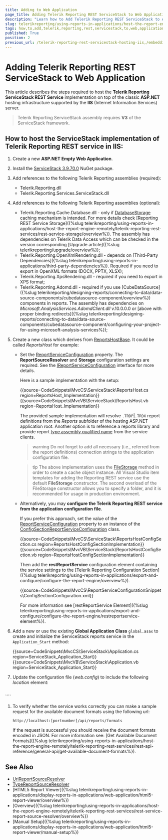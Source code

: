 ```yaml
---
title: Adding to Web Application
page_title: Adding Telerik Reporting REST ServiceStack to Web Application Explained
description: "Learn how to Add Telerik Reporting REST ServiceStack to ASP.NET Web Application in this Tutorial that includes the basic steps of the process."
slug: telerikreporting/using-reports-in-applications/host-the-report-engine-remotely/telerik-reporting-rest-services/servicestack-implementation/how-to-add-telerik-reporting-rest-servicestack-to-web-application
tags: how,to,add,telerik,reporting,rest,servicestack,to,web,application
published: True
position: 2
previous_url: /telerik-reporting-rest-servicestack-hosting-iis,/embedding-reports/host-the-report-engine-remotely/telerik-reporting-rest-services/servicestack-implementation/add-rest-servicestack-to-web-application
---
```


# Adding Telerik Reporting REST ServiceStack to Web Application

This article describes the steps required to host the __Telerik Reporting ServiceStack REST Service__ implementation on top of the classic __ASP.NET__ hosting infrastructure supported by the __IIS__ (Internet Information Services) server.

> Telerik Reporting ServiceStack assembly requires __V3__ of the ServiceStack framework.

## How to host the ServiceStack implementation of Telerik Reporting REST service in IIS:

1. Create a new __ASP.NET Empty Web Application__.
1. Install the [ServiceStack 3.9.70.0](https://www.nuget.org/packages/ServiceStack/3.9.70) NuGet package.
1. Add references to the following Telerik Reporting assemblies (required):

	+ Telerik.Reporting.dll
	+ Telerik.Reporting.Services.ServiceStack.dll

1. Add references to the following Telerik Reporting assemblies (optional):

	+ Telerik.Reporting.Cache.Database.dll - only if [DatabaseStorage](/api/Telerik.Reporting.Cache.Database.DatabaseStorage) caching mechanism is intended. For more details check [Reporting REST Service Storage]({%slug telerikreporting/using-reports-in-applications/host-the-report-engine-remotely/telerik-reporting-rest-services/rest-service-storage/overview%}). The assembly has dependencies on Telerik Data Access which can be checked in the version corresponding [Upgrade article]({%slug telerikreporting/upgrade/overview%});
	+ Telerik.Reporting.OpenXmlRendering.dll - depends on [Third-Party Dependencies]({%slug telerikreporting/using-reports-in-applications/third-party-dependencies%}). Required if you need to export in OpenXML formats (DOCX, PPTX, XLSX);
	+ Telerik.Reporting.XpsRendering.dll - required if you need to export in XPS format;
	+ Telerik.Reporting.Adomd.dll - required if you use [CubeDataSource]({%slug telerikreporting/designing-reports/connecting-to-data/data-source-components/cubedatasource-component/overview%}) components in reports. The assembly has dependencies on *Microsoft.AnalysisServices.AdomdClient.dll* v.10.0.0.0 or [above with proper binding redirects]({%slug telerikreporting/designing-reports/connecting-to-data/data-source-components/cubedatasource-component/configuring-your-project-for-using-microsoft-analysis-services%});

1. Create a new class which derives from [ReportsHostBase](/api/Telerik.Reporting.Services.ServiceStack.ReportsHostBase). It could be called *ReportsHost* for example:

	* Set the [ReportServiceConfiguration](/api/Telerik.Reporting.Services.ServiceStack.ReportsHostBase#Telerik_Reporting_Services_ServiceStack_ReportsHostBase_ReportServiceConfiguration) property. The __ReportSourceResolver__ and __Storage__ configuration settings are required. See the [IReportServiceConfiguration](/api/Telerik.Reporting.Services.IReportServiceConfiguration) interface for more details.

		Here is a sample implementation with the setup:

		{{source=CodeSnippets\MvcCS\ServiceStack\ReportsHost.cs region=ReportsHost_Implementation}}
		{{source=CodeSnippets\MvcVB\ServiceStack\ReportsHost.vb region=ReportsHost_Implementation}}

		The provided sample implementation will resolve `.TRDP`|`.TRDX` report definitions from the *Reports* subfolder of the hosting ASP.NET application root. Another option is to reference a reports library and provide report [type assembly qualified name](https://learn.microsoft.com/en-us/dotnet/api/system.type.assemblyqualifiedname?view=net-7.0#System_Type_AssemblyQualifiedName) from the service clients.

		>warning Do not forget to add all necessary (i.e., referred from the report definitions) connection strings to the application configuration file.

		>tip The above implementation uses the [FileStorage](/api/Telerik.Reporting.Cache.File.FileStorage) method in order to create a cache object instance. All Visual Studio item templates for adding the Reporting REST service use the default __FileStorage__ constructor. The second overload of the FileStorage constructor allows you to specify a folder, and it is recommended for usage in production environment.

	* Alternatively, you may __configure the Telerik Reporting REST service from the application configuration file__.

		If you prefer this approach, set the value of the [ReportServiceConfiguration](/api/Telerik.Reporting.Services.ServiceStack.ReportsHostBase#Telerik_Reporting_Services_ServiceStack_ReportsHostBase_ReportServiceConfiguration) property to an instance of the [ConfigSectionReportServiceConfiguration](/api/Telerik.Reporting.Services.ConfigSectionReportServiceConfiguration) class.

		{{source=CodeSnippets\MvcCS\ServiceStack\ReportsHostConfigSection.cs region=ReportsHostConfigSectionImplementation}}
		{{source=CodeSnippets\MvcVB\ServiceStack\ReportsHostConfigSection.vb region=ReportsHostConfigSectionImplementation}}

		Then add the __restReportService__ configuration element containing the service settings to the [Telerik Reporting Configuration Section]({%slug telerikreporting/using-reports-in-applications/export-and-configure/configure-the-report-engine/overview%}).

		{{source=CodeSnippets\MvcCS\ReportServiceConfigurationSnippets\ConfigSectionConfiguration.xml}}

		For more information see [restReportService Element]({%slug telerikreporting/using-reports-in-applications/export-and-configure/configure-the-report-engine/restreportservice-element%}).

1. Add a new or use the existing __Global Application Class__ `global.asax` to create and initialize the ServiceStack reports service in the `Application_Start` method:

	{{source=CodeSnippets\MvcCS\ServiceStack\Application.cs region=ServiceStack_Application_Start}}
	{{source=CodeSnippets\MvcVB\ServiceStack\Application.vb region=ServiceStack_Application_Start}}


1. Update the configuration file (*web.config*) to include the following *location* element:

	````XML
<configuration>
		<location path="api">
			<system.web>
				<compilation debug="true" targetFramework="4.0" />
				<httpHandlers>
					<add path="*" type="ServiceStack.WebHost.Endpoints.ServiceStackHttpHandlerFactory, ServiceStack" verb="*"/>
				</httpHandlers>
			</system.web>
			<system.webServer>
				<modules runAllManagedModulesForAllRequests="true"/>
				<validation validateIntegratedModeConfiguration="false"/>
				<handlers>
					<add path="*" name="ServiceStack.Factory" type="ServiceStack.WebHost.Endpoints.ServiceStackHttpHandlerFactory, ServiceStack" verb="*" preCondition="integratedMode" resourceType="Unspecified" allowPathInfo="true" />
				</handlers>
			</system.webServer>
		</location>
	</configuration>
````


1. To verify whether the service works correctly you can make a sample request for the available document formats using the following url:

	`http://localhost:[portnumber]/api/reports/formats`

	If the request is successful you should receive the document formats encoded in JSON. For more information see: [Get Available Document Formats]({%slug telerikreporting/using-reports-in-applications/host-the-report-engine-remotely/telerik-reporting-rest-services/rest-api-reference/general-api/get-available-document-formats%}).

## See Also

* [UriReportSourceResolver](/api/Telerik.Reporting.Services.UriReportSourceResolver)
* [TypeReportSourceResolver](/api/Telerik.Reporting.Services.TypeReportSourceResolver)
* [HTML5 Report Viewer]({%slug telerikreporting/using-reports-in-applications/display-reports-in-applications/web-application/html5-report-viewer/overview%})
* [Overview]({%slug telerikreporting/using-reports-in-applications/host-the-report-engine-remotely/telerik-reporting-rest-services/rest-service-report-source-resolver/overview%})
* [Manual Setup]({%slug telerikreporting/using-reports-in-applications/display-reports-in-applications/web-application/html5-report-viewer/manual-setup%})
